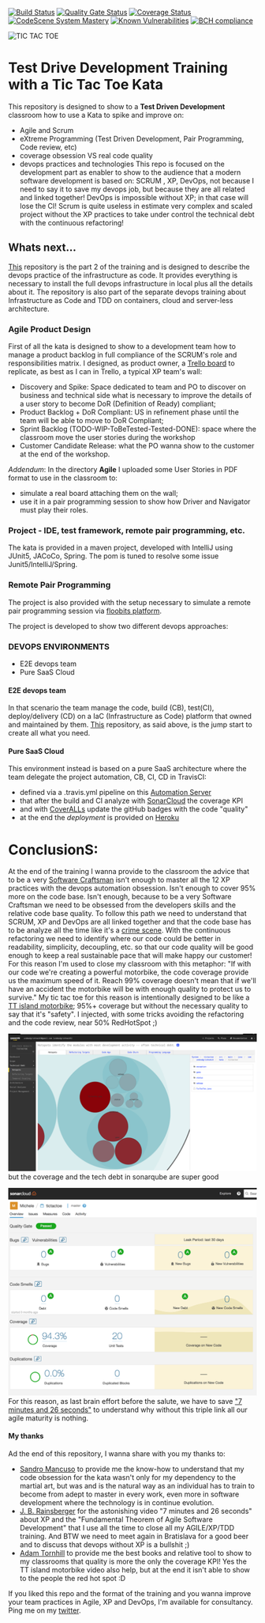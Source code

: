 [![Build Status](https://travis-ci.org/undeadgrishnackh/tictactoe.svg?branch=master)](https://travis-ci.org/undeadgrishnackh/tictactoe)
[![Quality Gate Status](https://sonarcloud.io/api/project_badges/measure?project=undeadgrishnackh_tictactoe&metric=alert_status)](https://sonarcloud.io/dashboard?id=undeadgrishnackh_tictactoe)
[![Coverage Status][coverageimg]][coveragelink]
[![CodeScene System Mastery](https://codescene.io/projects/8578/status-badges/system-mastery)](https://codescene.io/projects/8578)
[![Known Vulnerabilities](https://snyk.io/test/github/undeadgrishnackh/minesweeper/badge.svg)](https://snyk.io/test/github/undeadgrishnackh/tictactoe/)
[![BCH compliance](https://bettercodehub.com/edge/badge/undeadgrishnackh/tictactoe?branch=master)](https://bettercodehub.com/)

![TIC TAC TOE][tictactoeimg]

# Test Drive Development Training with a Tic Tac Toe Kata

This repository is designed to show to a **Test Driven Development** classroom how to use a Kata to spike and improve on: 
* Agile and Scrum
* eXtreme Programming (Test Driven Development, Pair Programming, Code review, etc)
* coverage obsession VS real code quality 
* devops practices and technologies
This repo is focused on the development part as enabler to show to the audience that a modern software development is based on: SCRUM , XP, DevOps, not because I need to say it to save my devops job, but because they are all related and linked together! DevOps is impossible without XP; in that case will lose the CI! Scrum is quite useless in estimate very complex and scaled project without the XP practices to take under control the technical debt with the continuous refactoring!   

## Whats next...
[This](https://github.com/undeadgrishnackh/tictactoeInfrastructure) repository is the part 2 of the training and is designed to describe the devops practice of the infrastructure as code. It provides everything is necessary to install the full devops infrastructure in local plus all the details about it. The repository is also part of the separate devops training about Infrastructure as Code and TDD on containers, cloud and server-less architecture.

### Agile Product Design
First of all the kata is designed to show to a development team how to manage a product backlog in full compliance of the SCRUM's role and responsibilities matrix. I designed, as product owner, a [Trello board](https://trello.com/b/UP1IMBzH/tictactoe-kata) to replicate, as best as I can in Trello, a typical XP team's wall:
* Discovery and Spike: Space dedicated to team and PO to discover on business and technical side what is necessary to improve the details of a user story to become DoR (Definition of Ready) compliant;
* Product Backlog + DoR Compliant: US in refinement phase until the team will be able to move to DoR Compliant;
* Sprint Backlog (TODO-WIP-ToBeTested-Tested-DONE): space where the classroom move the user stories during the workshop
* Customer Candidate Release: what the PO wanna show to the customer at the end of the workshop.

_Addendum_: In the directory **Agile** I uploaded some User Stories in PDF format to use in the classroom to:
* simulate a real board attaching them on the wall;
* use it in a pair programming session to show how Driver and Navigator must play their roles. 

### Project - IDE, test framework, remote pair programming, etc.
The kata is provided in a maven project, developed with IntelliJ using JUnit5, JACoCo, Spring. The pom is tuned to resolve some issue Junit5/IntelliJ/Spring. 

### Remote Pair Programming
The project is also provided with the setup necessary to simulate a remote pair programming session via [floobits platform](https://floobits.com/michele.br/tictactoe).

The project is developed to show two different devops approaches:
### DEVOPS ENVIRONMENTS
* E2E devops team
* Pure SaaS Cloud

#### E2E devops team
In that scenario the team manage the code, build (CB), test(CI), deploy/delivery (CD) on a IaC (Infrastructure as Code) platform that owned and maintained by them. [This](https://github.com/undeadgrishnackh/tictactoeInfrastructure) repository, as said above, is the jump start to create all what you need.

#### Pure SaaS Cloud
This environment instead is based on a pure SaaS architecture where the team delegate the project automation, CB, CI, CD in TravisCI: 
* defined via a .travis.yml pipeline on this [Automation Server](https://travis-ci.org/undeadgrishnackh/tictactoe)
* that after the build and CI analyze with [SonarCloud](https://sonarcloud.io/dashboard?id=com.undeadgrishnackh%3Atictactoe) the coverage KPI
* and with [CoverALLs](https://coveralls.io/github/undeadgrishnackh/tictactoe?branch=master) update the gitHub badges with the code "quality"
* at the end the _deployment_ is provided on [Heroku](https://damp-inlet-50606.herokuapp.com/areYouAlive)

# ConclusionS:
At the end of the training I wanna provide to the classroom the advice that to be a very [Software Craftsman](https://www.amazon.co.uk/dp/0134052501) isn't enough to master all the 12 XP practices with the devops automation obsession. Isn't enough to cover 95% more on the code base. Isn't enough, because to be a very Software Craftsman we need to be obsessed from the developers skills and the relative code base quality. 
To follow this path we need to understand that SCRUM, XP and DevOps are all linked together and that the code base has to be analyze all the time like it's a [crime scene](https://www.amazon.co.uk/Your-Code-Crime-Scene-Bottlenecks/dp/1680500384/ref=sr_1_1?s=books&ie=UTF8&qid=1521322425&sr=1-1&keywords=code+crime+scene). With the continuous refactoring we need to identify where our code could be better in readability, simplicity, decoupling, etc. so that our code quality will be good enough to keep a real sustainable pace that will make happy our customer! 
For this reason I'm used to close my classroom with this metaphor:
"If with our code we're creating a powerful motorbike, the code coverage provide us the maximum speed of it. Reach 99% coverage doesn't mean that if we'll have an accident the motorbike will be with enough quality to protect us to survive."
My tic tac toe for this reason is intentionally designed to be like a [TT island motorbike](https://www.youtube.com/watch?v=0xr1m9m8Puk); 95%+ coverage but without the necessary quality to say that it's "safety". I injected, with some tricks avoiding the refactoring and the code review, near 50% RedHotSpot ;)

![HotSpot](https://raw.githubusercontent.com/undeadgrishnackh/tictactoe/master/pics/hotspot.png)
but the coverage and the tech debt in sonarqube are super good

![Coverage](https://raw.githubusercontent.com/undeadgrishnackh/tictactoe/master/pics/coverage.png)
For this reason, as last brain effort before the salute, we have to save ["7 minutes and 26 seconds"](https://vimeo.com/79106557) to understand why without this triple link all our agile maturity is nothing.

#### My thanks
Ad the end of this repository, I wanna share with you my thanks to: 
* [Sandro Mancuso](https://twitter.com/sandromancuso?lang=en) to provide me the know-how to understand that my code obsession for the kata wasn't only for my dependency to the martial art, but was and is the natural way as an individual has to train to become from adept to master in every work, even more in software development where the technology is in continue evolution.
* [J. B. Rainsberger](https://twitter.com/jbrains?lang=en) for the astonishing video "7 minutes and 26 seconds" about XP and the "Fundamental Theorem of Agile Software Development" that I use all the time to close all my AGILE/XP/TDD training. And BTW we need to meet again in Bratislava for a good beer and to discuss that devops without XP is a bullshit ;) 
* [Adam Tornhill](https://twitter.com/adamtornhill?lang=en) to provide me the best books and relative tool to show to my classrooms that quality is more the only the coverage KPI! Yes the TT island motorbike video also help, but at the end it isn't able to show to the people the red hot spot :D 

If you liked this repo and the format of the training and you wanna improve your team practices in Agile, XP and DevOps, I'm available for consultancy. Ping me on my [twitter](https://twitter.com/MicheleBrissoni).

[coverageimg]: https://coveralls.io/repos/github/undeadgrishnackh/tictactoe/badge.svg?branch=master
[coveragelink]: https://coveralls.io/github/undeadgrishnackh/tictactoe?branch=master
[tictactoeimg]: http://is4.mzstatic.com/image/thumb/Purple111/v4/4f/70/d4/4f70d4cd-d270-f4ce-028d-17648632197b/source/175x175bb.jpg
